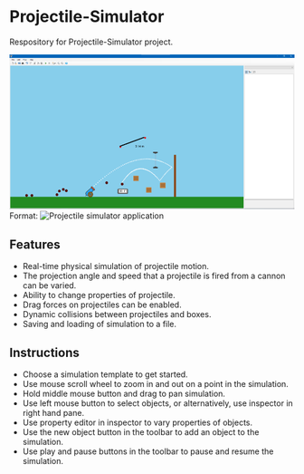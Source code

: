 # Projectile-Simulator
Respository for Projectile-Simulator project.

![Simulator example](example.png)
Format: ![Projectile simulator application](url)

## Features
* Real-time physical simulation of projectile motion.
* The projection angle and speed that a projectile is fired from a cannon can be varied.
* Ability to change properties of projectile.
* Drag forces on projectiles can be enabled.
* Dynamic collisions between projectiles and boxes.
* Saving and loading of simulation to a file.

## Instructions
* Choose a simulation template to get started.
* Use mouse scroll wheel to zoom in and out on a point in the simulation.
* Hold middle mouse button and drag to pan simulation.
* Use left mouse button to select objects, or alternatively, use inspector in right hand pane.
* Use property editor in inspector to vary properties of objects.
* Use the new object button in the toolbar to add an object to the simulation.
* Use play and pause buttons in the toolbar to pause and resume the simulation.
